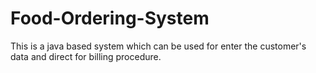 # Food-Ordering-System
This is a java based system which can be used for enter the customer's data and direct for billing procedure. 

